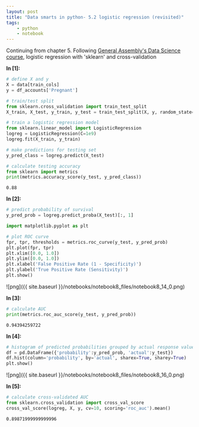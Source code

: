 ```yaml
---
layout: post
title: "Data smarts in python- 5.2 logistic regression (revisited)"
tags:
    - python
    - notebook
---
```


Continuing from chapter 5. Following [General Assembly's Data Science course](https://generalassemb.ly/education/data-science/washington-dc/), logistic regression with 'sklearn' and cross-validation

**In [1]:**

```python
# define X and y
X = data[train_cols]
y = df_accounts['Pregnant']

# train/test split
from sklearn.cross_validation import train_test_split
X_train, X_test, y_train, y_test = train_test_split(X, y, random_state=1)

# train a logistic regression model
from sklearn.linear_model import LogisticRegression
logreg = LogisticRegression(C=1e9)
logreg.fit(X_train, y_train)

# make predictions for testing set
y_pred_class = logreg.predict(X_test)

# calculate testing accuracy
from sklearn import metrics
print(metrics.accuracy_score(y_test, y_pred_class))
```

    0.88
    

**In [2]:**

```python
# predict probability of survival
y_pred_prob = logreg.predict_proba(X_test)[:, 1]

import matplotlib.pyplot as plt

# plot ROC curve
fpr, tpr, thresholds = metrics.roc_curve(y_test, y_pred_prob)
plt.plot(fpr, tpr)
plt.xlim([0.0, 1.0])
plt.ylim([0.0, 1.0])
plt.xlabel('False Positive Rate (1 - Specificity)')
plt.ylabel('True Positive Rate (Sensitivity)')
plt.show()
```


![png]({{ site.baseurl }}/notebooks/notebook8_files/notebook8_14_0.png)


**In [3]:**

```python
# calculate AUC
print(metrics.roc_auc_score(y_test, y_pred_prob))
```

    0.94394259722
    

**In [4]:**

```python
# histogram of predicted probabilities grouped by actual response value
df = pd.DataFrame({'probability':y_pred_prob, 'actual':y_test})
df.hist(column='probability', by='actual', sharex=True, sharey=True)
plt.show()
```


![png]({{ site.baseurl }}/notebooks/notebook8_files/notebook8_16_0.png)


**In [5]:**

```python
# calculate cross-validated AUC
from sklearn.cross_validation import cross_val_score
cross_val_score(logreg, X, y, cv=10, scoring='roc_auc').mean()
```




    0.89871999999999996



